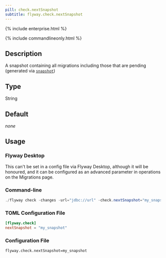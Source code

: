 ```yaml
---
pill: check.nextSnapshot
subtitle: flyway.check.nextSnapshot
---
```


{% include enterprise.html %}

{% include commandlineonly.html %}

## Description

A snapshot containing all migrations including those that are pending (generated via [`snapshot`](Commands/snapshot))

## Type

String

## Default

<i>none</i>

## Usage

### Flyway Desktop

This can't be set in a config file via Flyway Desktop, although it will be honoured, and it can be configured as an advanced parameter in operations on the Migrations page.

### Command-line

```powershell
./flyway check -changes -url="jdbc://url" -check.nextSnapshot="my_snapshot"
```

### TOML Configuration File

```toml
[flyway.check]
nextSnapshot = "my_snapshot"
```

### Configuration File

```properties
flyway.check.nextSnapshot=my_snapshot
```